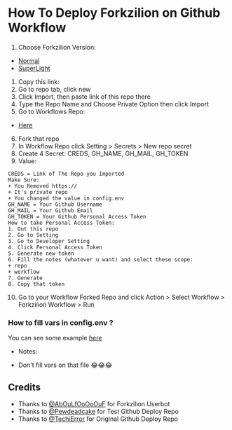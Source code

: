 # How To Deploy Forkzilion on Github Workflow
1. Choose Forkzilion Version:
- [Normal](https://github.com/DunggVN/Forkzilion-Creds)
- [SuperLight](https://github.com/DunggVN/Forkzilion-Creds/tree/pruhsuperlight)
1. Copy this link: 
2. Go to repo tab, click new
3. Click Import, then paste link of this repo there
4. Type the Repo Name and Choose Private Option then click Import
5. Go to Workflows Repo:
- [Here](https://github.com/DunggVN/Forkzilion-Workflows)
6. Fork that repo
7. In Workflow Repo click Setting > Secrets > New repo secret
8. Create 4 Secret: CREDS, GH_NAME, GH_MAIL, GH_TOKEN
9. Value:
```
CREDS = Link of The Repo you Imported
Make Sure:
+ You Removed https://
+ It's private repo
+ You changed the value in config.env
GH_NAME = Your Github Username
GH_MAIL = Your Github Email
GH_TOKEN = Your Github Personal Access Token
How to take Personal Access Token:
1. Out this repo
2. Go to Setting
3. Go to Developer Setting
4. Click Personal Access Token
5. Generate new token
6. Fill the notes (whatever u want) and select these scope:
+ repo
+ workflow
7. Generate
8. Copy that token
```

10. Go to your Workflow Forked Repo and click Action > Select Workflow > Forkzilion Workflow > Run

### How to fill vars in config.env ?
You can see some example [here](https://github.com/DunggVN/ProjectFizilion/blob/pruh/sample_config.env)
- Notes:
+ Don't fill vars on that file 😂😂😂

## Credits
- Thanks to [@AbOuLfOoOoOuF](https://github.com/AbOuLfOoOoOuF) for Forkzilion Userbot
- Thanks to [@Pewdeadcake](https://github.com/Pewdeadcake) for Test Github Deploy Repo
- Thanks to [@TechiError](https://github.com/TechiError) for Original Github Deploy Repo
